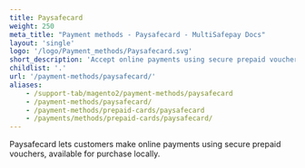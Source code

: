 ```yaml
---
title: Paysafecard
weight: 250
meta_title: "Payment methods - Paysafecard - MultiSafepay Docs"
layout: 'single'
logo: '/logo/Payment_methods/Paysafecard.svg'
short_description: 'Accept online payments using secure prepaid vouchers.'
childlist: '.'
url: '/payment-methods/paysafecard/'
aliases:
    - /support-tab/magento2/payment-methods/paysafecard
    - /payment-methods/paysafecard/
    - /payment-methods/prepaid-cards/paysafecard
    - /payments/methods/prepaid-cards/paysafecard/
---
```


Paysafecard lets customers make online payments using secure prepaid vouchers, available for purchase locally. 